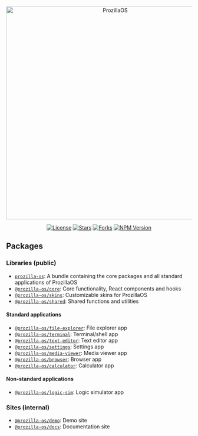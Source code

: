 <div align="center">
	<br />
	<p>
		<a href="https://os.prozilla.dev/"><img src="https://os.prozilla.dev/assets/banner-logo-title-small.png" width="576" alt="ProzillaOS" /></a>
	</p>
	<p>
		<a href="https://github.com/prozilla-os/ProzillaOS/blob/main/LICENSE.md"><img alt="License" src="https://img.shields.io/github/license/Prozilla/ProzillaOS?style=flat-square&color=FF4D5B&label=License"></a>
		<a href="https://github.com/prozilla-os/ProzillaOS"><img alt="Stars" src="https://img.shields.io/github/stars/Prozilla/ProzillaOS?style=flat-square&color=FED24C&label=%E2%AD%90"></a>
		<a href="https://github.com/prozilla-os/ProzillaOS"><img alt="Forks" src="https://img.shields.io/github/forks/Prozilla/ProzillaOS?style=flat-square&color=4D9CFF&label=Forks&logo=github"></a>
		<a href="https://www.npmjs.com/package/prozilla-os"><img alt="NPM Version" src="https://img.shields.io/npm/v/prozilla-os?logo=npm&style=flat-square&label=prozilla-os&color=FF4D5B"></a>
	</p>
</div>

## Packages

### Libraries (public)

- [`prozilla-os`](./prozilla-os/): A bundle containing the core packages and all standard applications of ProzillaOS
- [`@prozilla-os/core`](./core/): Core functionality, React components and hooks
- [`@prozilla-os/skins`](./shared/): Customizable skins for ProzillaOS
- [`@prozilla-os/shared`](./shared/): Shared functions and utilities

#### Standard applications

- [`@prozilla-os/file-explorer`](./apps/file-explorer/): File explorer app
- [`@prozilla-os/terminal`](./apps/terminal/): Terminal/shell app
- [`@prozilla-os/text-editor`](./apps/text-editor/): Text editor app
- [`@prozilla-os/settings`](./apps/settings/): Settings app
- [`@prozilla-os/media-viewer`](./apps/media-viewer/): Media viewer app
- [`@prozilla-os/browser`](./apps/browser/): Browser app
- [`@prozilla-os/calculator`](./apps/calculator/): Calculator app

#### Non-standard applications

- [`@prozilla-os/logic-sim`](./apps/logic-sim/): Logic simulator app

### Sites (internal)

- [`@prozilla-os/demo`](./demo/): Demo site
- [`@prozilla-os/docs`](./docs/): Documentation site